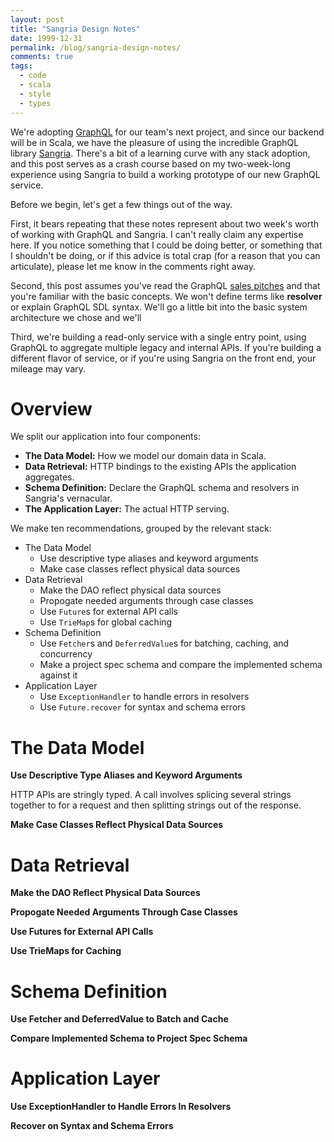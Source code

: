 ```yaml
---
layout: post
title: "Sangria Design Notes"
date: 1999-12-31
permalink: /blog/sangria-design-notes/
comments: true
tags:
  - code
  - scala
  - style
  - types
---
```


We're adopting [GraphQL][1] for our team's next project, and since our backend will be in Scala, we have the pleasure of using the incredible GraphQL library [Sangria][2]. There's a bit of a learning curve with any stack adoption, and this post serves as a crash course based on my two-week-long experience using Sangria to build a working prototype of our new GraphQL service.

<!-- break -->

Before we begin, let's get a few things out of the way.

First, it bears repeating that these notes represent about two week's worth of working with GraphQL and Sangria. I can't really claim any expertise here. If you notice something that I could be doing better, or something that I shouldn't be doing, or if this advice is total crap (for a reason that you can articulate), please let me know in the comments right away.

Second, this post assumes you've read the GraphQL [sales pitches][3] and that you're familiar with the basic concepts. We won't define terms like __resolver__ or explain GraphQL SDL syntax. We'll go a little bit into the basic system architecture we chose and we'll 

Third, we're building a read-only service with a single entry point, using GraphQL to aggregate multiple legacy and internal APIs. If you're building a different flavor of service, or if you're using Sangria on the front end, your mileage may vary.

# Overview

We split our application into four components:

  - **The Data Model:** How we model our domain data in Scala.
  - **Data Retrieval:** HTTP bindings to the existing APIs the application aggregates.
  - **Schema Definition:** Declare the GraphQL schema and resolvers in Sangria's vernacular.
  - **The Application Layer:** The actual HTTP serving.

We make ten recommendations, grouped by the relevant stack:

  - The Data Model
      - Use descriptive type aliases and keyword arguments
      - Make case classes reflect physical data sources
  - Data Retrieval
      - Make the DAO reflect physical data sources
      - Propogate needed arguments through case classes
      - Use `Future`s for external API calls
      - Use `TrieMap`s for global caching
  - Schema Definition
      - Use `Fetcher`s and `DeferredValue`s for batching, caching, and concurrency
      - Make a project spec schema and compare the implemented schema against it
  - Application Layer
      - Use `ExceptionHandler` to handle errors in resolvers
      - Use `Future.recover` for syntax and schema errors

# The Data Model

**Use Descriptive Type Aliases and Keyword Arguments**

HTTP APIs are stringly typed. A call involves splicing several strings together to for a request and then splitting strings out of the response.

**Make Case Classes Reflect Physical Data Sources**

# Data Retrieval

**Make the DAO Reflect Physical Data Sources**

**Propogate Needed Arguments Through Case Classes**

**Use Futures for External API Calls**

**Use TrieMaps for Caching**

# Schema Definition

**Use Fetcher and DeferredValue to Batch and Cache**

**Compare Implemented Schema to Project Spec Schema**

# Application Layer

**Use ExceptionHandler to Handle Errors In Resolvers**

**Recover on Syntax and Schema Errors**

  [1]: https://code.facebook.com/posts/1691455094417024/graphql-a-data-query-language/
  [2]: http://sangria-graphql.org/
  [3]: https://www.howtographql.com/
